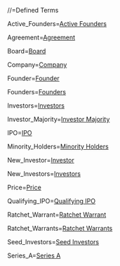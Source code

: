 //=Defined Terms

Active_Founders=<a href='#Preemptive-Rights.Sec' class='definedterm'>Active Founders</a>

Agreement=<a href='#Shareholder-Agreement.Sec' class='definedterm'>Agreement</a>

Board=<a href='#Board.Sec' class='definedterm'>Board</a>

Company=<a href='#Among.Company.Sec' class='definedterm'>Company</a>

Founder=<a href='#Among.Founder.Sec' class='definedterm'>Founder</a>

Founders=<a href='#Among.Founders.Sec' class='definedterm'>Founders</a>

Investors=<a href='#Among.SeriesA.Sec' class='definedterm'>Investors</a>

Investor_Majority=<a href='#Liquidity.Sec' class='definedterm'>Investor Majority</a>

IPO=<a href='#Liquidity.Sec' class='definedterm'>IPO</a>

Minority_Holders=<a href='#Shareholder-Agreement.Sec' class='definedterm'>Minority Holders</a>

New_Investor=<a href='#Among.SeriesA.Sec' class='definedterm'>Investor</a>

New_Investors=<a href='#Among.SeriesA.Sec' class='definedterm'>Investors</a>

Price=<a href='#Financing.Sec' class='definedterm'>Price</a>

Qualifying_IPO=<a href='#Automatic-Conversion.Sec' class='definedterm'>Qualifying IPO</a>

Ratchet_Warrant=<a href='#Anti-Dilution.Sec' class='definedterm'>Ratchet Warrant</a>

Ratchet_Warrants=<a href='#Anti-Dilution.Sec' class='definedterm'>Ratchet Warrants</a>

Seed_Investors=<a href='#Among.Seed_Investors.Sec' class='definedterm'>Seed Investors</a>

Series_A=<a href='#Security.Sec' class='definedterm'>Series A</a>
